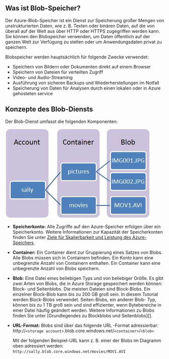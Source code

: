 ﻿## Was ist Blob-Speicher?

Der Azure-Blob-Speicher ist ein Dienst zur Speicherung großer Mengen von
unstrukturierten Daten, wie z. B. Texten oder binären Daten, auf die von überall auf der Welt aus
über HTTP oder HTTPS zugegriffen werden kann. Sie können den Blobspeicher verwenden, um Daten öffentlich auf der ganzen Welt zur Verfügung zu stellen oder
um Anwendungsdaten privat zu speichern.

Blobspeicher werden hauptsächlich für folgende Zwecke verwendet:

-   Speichern von Bildern oder Dokumenten direkt auf einem Browser
-   Speichern von Dateien für verteilten Zugriff
-   Video- und Audio-Streaming
-   Ausführung von sicheren Backups und Wiederherstellungen im Notfall
-   Speicherung von Daten für Analysen durch einen lokalen oder in Azure gehosteten
    service

## Konzepte des Blob-Diensts

Der Blob-Dienst umfasst die folgenden Komponenten:

![Blob1][Blob1]

-   **Speicherkonto:** Alle Zugriffe auf den Azure-Speicher erfolgen
    über ein Speicherkonto. Weitere Informationen zur Kapazität der Speicherkonten finden Sie unter [Ziele für Skalierbarkeit und Leistung des Azure-Speichers](http://msdn.microsoft.com/library/azure/dn249410.aspx).

-   **Container:** Ein Container dient zur Gruppierung eines Satzes von Blobs.
    Alle Blobs müssen sich in Containern befinden. Ein Konto kann eine
    unbegrenzte Anzahl von Containern enthalten. Ein Container kann eine unbegrenzte
    Anzahl von Blobs speichern.

-   **Blob:** Eine Datei eines beliebigen Typs und von beliebiger Größe. Es gibt zwei Arten von Blobs,
    die in Azure Storage gespeichert werden können: Block- und Seitenblobs.
    Die meisten Dateien sind Block-Blobs. Ein einzelner Block-Blob kann bis zu 200 GB
    groß sein. In diesem Tutorial werden Block-Blobs verwendet. Seiten-Blobs, ein anderer Blob-
    Typ, können bis zu 1 TB groß sein und sind effizienter, wenn Bytebereiche
    in einer Datei häufig geändert werden. Weitere Informationen
    zu Blobs finden Sie unter [Grundlegendes zu Blockblobs und Seitenblobs][].

-   **URL-Format:** Blobs sind über das folgende URL
    -Format adressierbar:   
    http://`<storage
    account>`.blob.core.windows.net/`<container>`/`<blob>`  
      
    Mit der folgenden Beispiel-URL kann z. B. einer der Blobs im Diagramm oben
    adressiert werden:  
    `http://sally.blob.core.windows.net/movies/MOV1.AVI`


[Blob1]: ./media/storage-blob-concepts-include/blob1.jpg


<!--HONumber=49-->